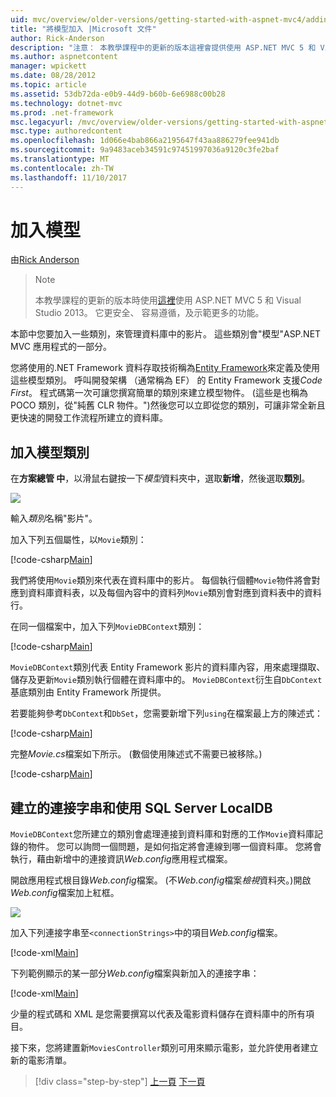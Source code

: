 ```yaml
---
uid: mvc/overview/older-versions/getting-started-with-aspnet-mvc4/adding-a-model
title: "將模型加入 |Microsoft 文件"
author: Rick-Anderson
description: "注意： 本教學課程中的更新的版本這裡會提供使用 ASP.NET MVC 5 和 Visual Studio 2013。 這是更安全、 容易遵循，以及示範..."
ms.author: aspnetcontent
manager: wpickett
ms.date: 08/28/2012
ms.topic: article
ms.assetid: 53db72da-e0b9-44d9-b60b-6e6988c00b28
ms.technology: dotnet-mvc
ms.prod: .net-framework
msc.legacyurl: /mvc/overview/older-versions/getting-started-with-aspnet-mvc4/adding-a-model
msc.type: authoredcontent
ms.openlocfilehash: 1d066e4bab866a2195647f43aa886279fee941db
ms.sourcegitcommit: 9a9483aceb34591c97451997036a9120c3fe2baf
ms.translationtype: MT
ms.contentlocale: zh-TW
ms.lasthandoff: 11/10/2017
---
```

<a name="adding-a-model"></a>加入模型
====================
由[Rick Anderson](https://github.com/Rick-Anderson)

> > [!NOTE]
> > 本教學課程的更新的版本時使用[這裡](../../getting-started/introduction/getting-started.md)使用 ASP.NET MVC 5 和 Visual Studio 2013。 它更安全、 容易遵循，及示範更多的功能。


本節中您要加入一些類別，來管理資料庫中的影片。 這些類別會&quot;模型&quot;ASP.NET MVC 應用程式的一部分。

您將使用的.NET Framework 資料存取技術稱為[Entity Framework](https://msdn.microsoft.com/en-us/library/bb399572(VS.110).aspx)來定義及使用這些模型類別。 呼叫開發架構 （通常稱為 EF） 的 Entity Framework 支援*Code First*。 程式碼第一次可讓您撰寫簡單的類別來建立模型物件。 (這些是也稱為 POCO 類別，從&quot;純舊 CLR 物件。&quot;)然後您可以立即從您的類別，可讓非常全新且更快速的開發工作流程所建立的資料庫。

## <a name="adding-model-classes"></a>加入模型類別

在**方案總管 中**，以滑鼠右鍵按一下*模型*資料夾中，選取**新增**，然後選取**類別**。

![](adding-a-model/_static/image1.png)

輸入*類別*名稱&quot;影片&quot;。

加入下列五個屬性，以`Movie`類別：

[!code-csharp[Main](adding-a-model/samples/sample1.cs)]

我們將使用`Movie`類別來代表在資料庫中的影片。 每個執行個體`Movie`物件將會對應到資料庫資料表，以及每個內容中的資料列`Movie`類別會對應到資料表中的資料行。

在同一個檔案中，加入下列`MovieDBContext`類別：

[!code-csharp[Main](adding-a-model/samples/sample2.cs)]

`MovieDBContext`類別代表 Entity Framework 影片的資料庫內容，用來處理擷取、 儲存及更新`Movie`類別執行個體在資料庫中的。 `MovieDBContext`衍生自`DbContext`基底類別由 Entity Framework 所提供。

若要能夠參考`DbContext`和`DbSet`，您需要新增下列`using`在檔案最上方的陳述式：

[!code-csharp[Main](adding-a-model/samples/sample3.cs)]

完整*Movie.cs*檔案如下所示。 (數個使用陳述式不需要已被移除。)

[!code-csharp[Main](adding-a-model/samples/sample4.cs)]

## <a name="creating-a-connection-string-and-working-with-sql-server-localdb"></a>建立的連接字串和使用 SQL Server LocalDB

`MovieDBContext`您所建立的類別會處理連接到資料庫和對應的工作`Movie`資料庫記錄的物件。 您可以詢問一個問題，是如何指定將會連線到哪一個資料庫。 您將會執行，藉由新增中的連接資訊*Web.config*應用程式檔案。

開啟應用程式根目錄*Web.config*檔案。 (不*Web.config*檔案*檢視*資料夾。)開啟*Web.config*檔案加上紅框。

![](adding-a-model/_static/image2.png)

加入下列連接字串至`<connectionStrings>`中的項目*Web.config*檔案。

[!code-xml[Main](adding-a-model/samples/sample5.xml)]

下列範例顯示的某一部分*Web.config*檔案與新加入的連接字串：

[!code-xml[Main](adding-a-model/samples/sample6.xml?highlight=6-9)]

少量的程式碼和 XML 是您需要撰寫以代表及電影資料儲存在資料庫中的所有項目。

接下來，您將建置新`MoviesController`類別可用來顯示電影，並允許使用者建立新的電影清單。

>[!div class="step-by-step"]
[上一頁](adding-a-view.md)
[下一頁](accessing-your-models-data-from-a-controller.md)

